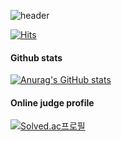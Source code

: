 ![header](https://capsule-render.vercel.app/api?type=slice)

[![Hits](https://hits.seeyoufarm.com/api/count/incr/badge.svg?url=https%3A%2F%2Fgithub.com%2Fbbbjihan&count_bg=%2379C83D&title_bg=%23555555&icon=github.svg&icon_color=%23E7E7E7&title=Github&edge_flat=false)](https://hits.seeyoufarm.com)


#### Github stats
[![Anurag's GitHub stats](https://github-readme-stats.vercel.app/api?username=bbbjihan)](https://github.com/bbbjihan/github-readme-stats)

#### Online judge profile
[![Solved.ac프로필](http://mazassumnida.wtf/api/v2/generate_badge?boj=bbbjihan)](https://solved.ac/bbbjihan)
